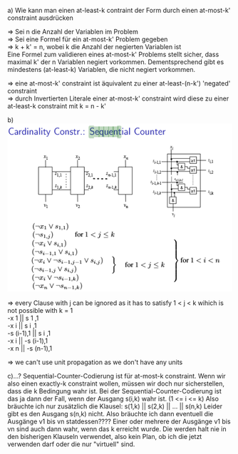 a) Wie kann man einen at-least-k contraint der Form durch einen
at-most-k' constraint ausdrücken

=> Sei n die Anzahl der Variablen im Problem <br/>
=> Sei eine Formel für ein at-most-k' Problem gegeben <br/>
=> k + k' = n, wobei k die Anzahl der negierten Variablen ist <br/>
Eine Formel zum validieren eines at-most-k' Problems stellt sicher, dass maximal k' der n Variablen negiert vorkommen. 
Dementsprechend gibt es mindestens (at-least-k) Variablen, die nicht negiert vorkommen.

=> eine at-most-k' constraint ist äquivalent zu einer at-least-(n-k') 'negated' constraint <br/>
=> durch Invertierten Literale einer at-most-k' constraint wird diese zu einer at-least-k constraint mit k = n - k' 

b) <br/>
![rules](./seq.png "img")

=> every Clause with j can be ignored as it has to satisfy 1 < j < k wihich is not possible with k = 1 <br/>
-x 1       ||  s  1   ,1 <br/>
-x i       ||  s  i   ,1 <br/>
-s (i-1),1 ||  s  i   ,1 <br/>
-x i       || -s (i-1),1 <br/>
-x n       || -s (n-1),1 <br/>

=> we can't use unit propagation as we don't have any units

c)...?
  Sequential-Counter-Codierung ist für at-most-k constraint. Wenn wir also einen exactly-k constraint wollen, müssen wir doch nur sicherstellen, dass die k Bedingung wahr ist. 
  Bei der Sequential-Counter-Codierung ist das ja dann der Fall, wenn der Ausgang s(i,k) wahr ist. (1 <= i <= k) 
  Also bräuchte ich nur zusätzlich die Klausel: s(1,k) || s(2,k) || ... || s(n,k)
  Leider gibt es den Ausgang s(n,k) nicht. Also bräuchte ich dann eventuell die Ausgänge v1 bis vn statdessen????
  Einer oder mehrere der Ausgänge v1 bis vn sind auch dann wahr, wenn das k erreicht wurde. Die werden halt nie in den bisherigen Klauseln verwendet, also kein Plan, ob ich die jetzt verwenden darf oder die nur "virtuell" sind.
